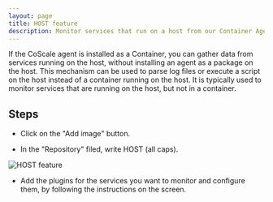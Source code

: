 ```yaml
---
layout: page
title: HOST feature
description: Monitor services that run on a host from our Container Agent
---
```


If the CoScale agent is installed as a Container, you can gather data from services running on the host, without installing an agent as a package on the host. This mechanism can be used to parse log files or execute a script on the host instead of a container running on the host. It is typically used to monitor services that are running on the host, but not in a container.

## Steps

* Click on the "Add image" button.

* In the "Repository" filed, write HOST (all caps).

<img alt="HOST feature" src="{{ site.baseurl }}/gfx/agent/extra/host-feature.png" style="img-responsive"/>

* Add the plugins for the services you want to monitor and configure them, by following the instructions on the screen.
